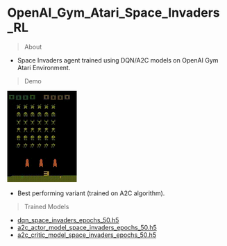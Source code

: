 # OpenAI_Gym_Atari_Space_Invaders_RL

> About

- Space Invaders agent trained using DQN/A2C models on OpenAI Gym Atari Environment.

> Demo

![Demo Actor_Critic GIF](./Space_Invaders_A2C/a2c-rl-video-episode-0.gif)

- Best performing variant (trained on A2C algorithm).

> Trained Models

- [dqn_space_invaders_epochs_50.h5](https://drive.google.com/file/d/1eR3zSHc4e8dKRVRD7iiLvT-d4CobWRWD/view?usp=sharing)
- [a2c_actor_model_space_invaders_epochs_50.h5](https://drive.google.com/file/d/1g3vyV4eGafc8tdtuE_6byHn07xQXmtBl/view?usp=sharing)
- [a2c_critic_model_space_invaders_epochs_50.h5](https://drive.google.com/file/d/1O-Iugg6gsNzIxNY8N2kym-aXC3WPldu-/view?usp=sharing)
